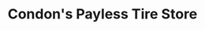 ---
title: "Condon's Payless Tire Store"
url: /ripon/condons-payless-tire-store/
shop: car repair
---